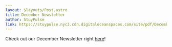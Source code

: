 ```yaml
---
layout: $layouts/Post.astro
title: December Newsletter
author: StuyPulse
link: https://stuypulse.nyc3.cdn.digitaloceanspaces.com/site/pdf/December%20Newsletter%202021.pdf
---
```

Check out our December Newsletter right [here](https://stuypulse.nyc3.cdn.digitaloceanspaces.com/site/pdf/December%20Newsletter%202021.pdf)!
